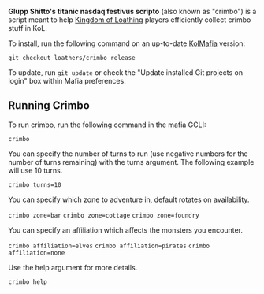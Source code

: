 **Glupp Shitto's titanic nasdaq festivus scripto** (also known as "crimbo") is a script meant to help [Kingdom of Loathing](https://www.kingdomofloathing.com/) players efficiently collect crimbo stuff in KoL.

To install, run the following command on an up-to-date [KolMafia](https://github.com/kolmafia/kolmafia) version:

```
git checkout loathers/crimbo release
```

To update, run `git update` or check the "Update installed Git projects on login" box within Mafia preferences.

## Running Crimbo

To run crimbo, run the following command in the mafia GCLI:

`crimbo`

You can specify the number of turns to run (use negative numbers for the number of turns remaining) with the turns argument. The following example will use 10 turns.

`crimbo turns=10`

You can specify which zone to adventure in, default rotates on availability.

`crimbo zone=bar`
`crimbo zone=cottage`
`crimbo zone=foundry`

You can specify an affiliation which affects the monsters you encounter.

`crimbo affiliation=elves`
`crimbo affiliation=pirates`
`crimbo affiliation=none`

Use the help argument for more details.

`crimbo help`
